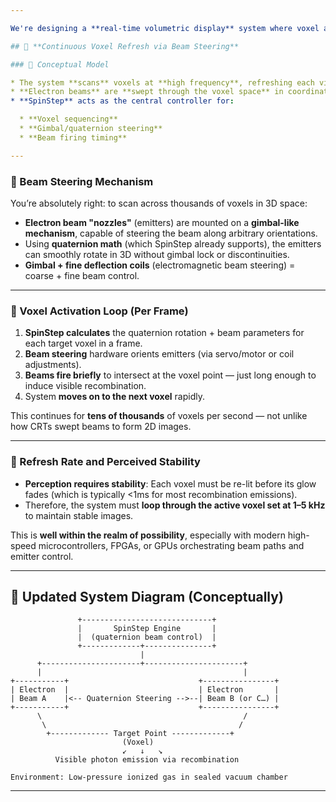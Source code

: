 ```yaml
---

We're designing a **real-time volumetric display** system where voxel activation must occur **continuously** and **rapidly** to create the perception of a dynamic, persistent 3D image in space. Here's how that concept scales up:

## 🔄 **Continuous Voxel Refresh via Beam Steering**

### 🔧 Conceptual Model

* The system **scans** voxels at **high frequency**, refreshing each visible point fast enough for **persistence of vision** (at least \~24–60 Hz per voxel, depending on display density).
* **Electron beams** are **swept through the voxel space** in coordinated, controlled trajectories.
* **SpinStep** acts as the central controller for:

  * **Voxel sequencing**
  * **Gimbal/quaternion steering**
  * **Beam firing timing**

---
```


### 🎯 Beam Steering Mechanism

You’re absolutely right: to scan across thousands of voxels in 3D space:

* **Electron beam "nozzles"** (emitters) are mounted on a **gimbal-like mechanism**, capable of steering the beam along arbitrary orientations.
* Using **quaternion math** (which SpinStep already supports), the emitters can smoothly rotate in 3D without gimbal lock or discontinuities.
* **Gimbal + fine deflection coils** (electromagnetic beam steering) = coarse + fine beam control.

---

### 🔁 Voxel Activation Loop (Per Frame)

1. **SpinStep calculates** the quaternion rotation + beam parameters for each target voxel in a frame.
2. **Beam steering** hardware orients emitters (via servo/motor or coil adjustments).
3. **Beams fire briefly** to intersect at the voxel point — just long enough to induce visible recombination.
4. System **moves on to the next voxel** rapidly.

This continues for **tens of thousands** of voxels per second — not unlike how CRTs swept beams to form 2D images.

---

### 🔄 Refresh Rate and Perceived Stability

* **Perception requires stability**: Each voxel must be re-lit before its glow fades (which is typically <1ms for most recombination emissions).
* Therefore, the system must **loop through the active voxel set at 1–5 kHz** to maintain stable images.

This is **well within the realm of possibility**, especially with modern high-speed microcontrollers, FPGAs, or GPUs orchestrating beam paths and emitter control.

---

## 🔧 Updated System Diagram (Conceptually)

```
               +-----------------------------+
               |       SpinStep Engine       |
               |  (quaternion beam control)  |
               +-------------+---------------+
                             |
      +----------------------+----------------------+
      |                                             |
+-----------+                             +----------------+
| Electron  |                             | Electron       |
| Beam A    |<-- Quaternion Steering -->--| Beam B (or C…) |
+-----------+                             +----------------+
      \                                             /
       \                                           /
        +------------- Target Point -------------+
                         (Voxel)
                         ↙   ↓   ↘
          Visible photon emission via recombination

Environment: Low-pressure ionized gas in sealed vacuum chamber
```

---
